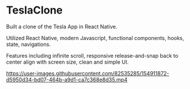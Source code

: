 # TeslaClone
Built a clone of the Tesla App in React Native.

Utilized React Native, modern Javascript, functional components, hooks, state, navigations.

Features including infinite scroll, responsive release-and-snap back to center align with screen size, clean and simple UI.




https://user-images.githubusercontent.com/82535285/154911872-d5950d34-bd07-464b-a9d1-ca7c368e8d35.mp4

